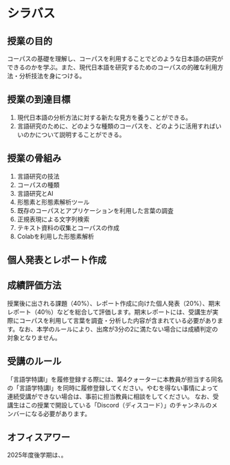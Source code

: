 # シラバス
## 授業の目的
コーパスの基礎を理解し、コーパスを利用することでどのような日本語の研究ができるのかを学ぶ。また、現代日本語を研究するためのコーパスの的確な利用方法・分析技法を身につける。

## 授業の到達目標
1. 現代日本語の分析方法に対する新たな見方を養うことができる。
2. 言語研究のために、どのような種類のコーパスを、どのように活用すればいいのかについて説明することができる。

## 授業の骨組み
1. 言語研究の技法
2. コーパスの種類
3. 言語研究とAI
4. 形態素と形態素解析ツール
5. 既存のコーパスとアプリケーションを利用した言葉の調査
6. 正規表現による文字列検索
7. テキスト資料の収集とコーパスの作成
8. Colabを利用した形態素解析

## 個人発表とレポート作成

## 成績評価方法
授業後に出される課題（40%）、レポート作成に向けた個人発表（20%）、期末レポート（40％）などを総合して評価します。期末レポートには、受講生が実際にコーパスを利用して言葉を調査・分析した内容が含まれている必要があります。なお、本学のルールにより、出席が3分の2に満たない場合には成績判定の対象となりません。

## 受講のルール
「言語学特講Ⅰ」を履修登録する際には、第4クォーターに本教員が担当する同名の「言語学特講Ⅰ」を同時に履修登録してください。やむを得ない事情によって連続受講ができない場合は、事前に担当教員に相談をしてください。
なお、受講生はこの授業で開設している「Discord（ディスコード）」のチャンネルのメンバーになる必要があります。

## オフィスアワー
2025年度後学期は、。